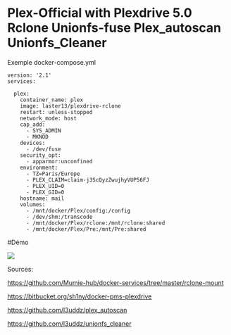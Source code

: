 # Plex-Official with Plexdrive 5.0 Rclone Unionfs-fuse Plex_autoscan Unionfs_Cleaner

Exemple docker-compose.yml
```
version: '2.1'
services:

  plex:
    container_name: plex
    image: laster13/plexdrive-rclone
    restart: unless-stopped
    network_mode: host
    cap_add:
      - SYS_ADMIN
      - MKNOD
    devices:
      - /dev/fuse
    security_opt:
      - apparmor:unconfined
    environment:
      - TZ=Paris/Europe
      - PLEX_CLAIM=claim-j3ScQyzZwujhyVUP56FJ
      - PLEX_UID=0
      - PLEX_GID=0
    hostname: mail
    volumes:
      - /mnt/docker/Plex/config:/config
      - /dev/shm:/transcode
      - /mnt/docker/Plex/rclone:/mnt/rclone:shared
      - /mnt/docker/Plex/Pre:/mnt/Pre:shared
```           

#Démo

<a href="https://asciinema.org/a/ByqEAq3tpxn3lIw8mfUvaJ68L?autoplay=1" target="_blank"><img src="https://asciinema.org/a/ByqEAq3tpxn3lIw8mfUvaJ68L.png" /></a>


Sources: 

https://github.com/Mumie-hub/docker-services/tree/master/rclone-mount

https://bitbucket.org/sh1ny/docker-pms-plexdrive

https://github.com/l3uddz/plex_autoscan

https://github.com/l3uddz/unionfs_cleaner
